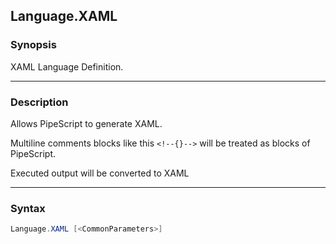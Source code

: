 Language.XAML
-------------

### Synopsis
XAML Language Definition.

---

### Description

Allows PipeScript to generate XAML.

Multiline comments blocks like this ```<!--{}-->``` will be treated as blocks of PipeScript.

Executed output will be converted to XAML

---

### Syntax
```PowerShell
Language.XAML [<CommonParameters>]
```
